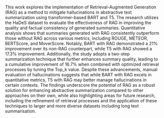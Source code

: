 This work explores the implementation of Retrieval-Augmented Generation (RAG) as a method to mitigate hallucinations in abstractive text summarization using transformer-based BART and T5. The research utilizes the HaDeS dataset to evaluate the effectiveness of RAG in improving the quality and factual consistency of generated summaries. Quantitative analysis shows that summaries generated with RAG consistently outperform those without RAG across various metrics, including ROUGE, METEOR, BERTScore, and MoverScore. Notably, BART with RAG demonstrated a 21% improvement over its non-RAG counterpart, while T5 with RAG showed a 17.3% improvement. Additionally, the study adopts a two-step summarization technique that further enhances summary quality, leading to a cumulative improvement of 16.7% when combined with optimized retrieval processes by tuning the Top_k value. Despite these advancements, manual evaluation of hallucinations suggests that while BART with RAG excels in quantitative metrics, T5 with RAG may better manage hallucinations in certain contexts. The findings underscore the potential of RAG as a robust solution for enhancing abstractive summarization compared to other approaches on their own, while also highlighting areas for future research, including the refinement of retrieval processes and the application of these techniques to larger and more diverse datasets including long text summarisation. 
